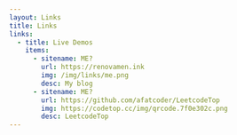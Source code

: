```yaml
---
layout: Links
title: Links
links:
  - title: Live Demos
    items:
      - sitename: ME?
        url: https://renovamen.ink
        img: /img/links/me.png
        desc: My blog
      - sitename: ME?
        url: https://github.com/afatcoder/LeetcodeTop
        img: https://codetop.cc/img/qrcode.7f0e302c.png
        desc: LeetcodeTop
---
```

